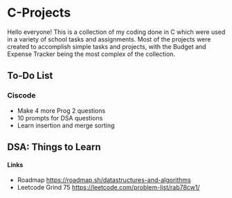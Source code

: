 # C-Projects
Hello everyone!
This is a collection of my coding done in C which were used in a variety of school tasks and assignments.
Most of the projects were created to accomplish simple tasks and projects, with the Budget and Expense Tracker being the most complex of the collection.

## To-Do List

### Ciscode
- Make 4 more Prog 2 questions
- 10 prompts for DSA questions
- Learn insertion and merge sorting

## DSA: Things to Learn


#### Links
- Roadmap
https://roadmap.sh/datastructures-and-algorithms
- Leetcode Grind 75
https://leetcode.com/problem-list/rab78cw1/
